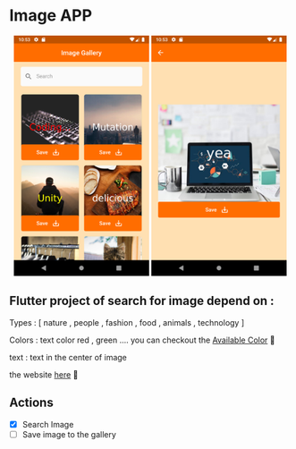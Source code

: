 # Image APP

<p align="center">
 <img width="48%" src="1.png" />
 <img width="48%" src="2.png" />
</p>


## Flutter project of search for image depend on :

Types : [ nature , people , fashion , food , animals , technology ]

Colors : text color red , green .... you can checkout the [Available Color](https://docs.temp.media/colors) 🌈

text : text in the center of image

the website [here](https://temp.media/) 📄

## Actions

- [x] Search Image
- [ ] Save image to the gallery
